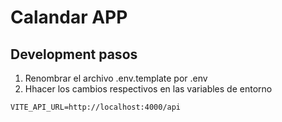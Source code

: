 # Calandar APP

## Development pasos

1. Renombrar el archivo .env.template por .env
2. Hhacer los cambios respectivos en las variables de entorno

```
VITE_API_URL=http://localhost:4000/api
```